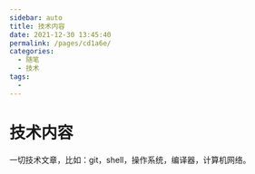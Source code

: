 ```yaml
---
sidebar: auto
title: 技术内容
date: 2021-12-30 13:45:40
permalink: /pages/cd1a6e/
categories: 
  - 随笔
  - 技术
tags: 
  - 
---
```

# 技术内容

一切技术文章，比如：git，shell，操作系统，编译器，计算机网络。
